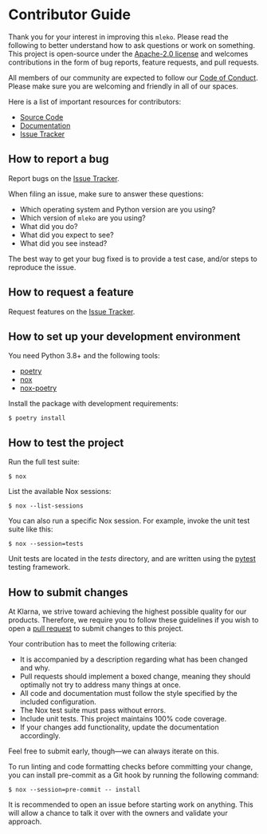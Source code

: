 # Contributor Guide

Thank you for your interest in improving this `mleko`. Please read the following to better understand how to ask questions or work on something.
This project is open-source under the [Apache-2.0 license] and
welcomes contributions in the form of bug reports, feature requests, and pull requests.

All members of our community are expected to follow our [Code of Conduct]. Please make sure you are welcoming and friendly in all of our spaces.

Here is a list of important resources for contributors:

- [Source Code]
- [Documentation]
- [Issue Tracker]

[apache-2.0 license]: https://www.apache.org/licenses/LICENSE-2.0
[source code]: https://github.com/klarna-incubator/mleko
[documentation]: https://mleko.readthedocs.io/
[issue tracker]: https://github.com/klarna-incubator/mleko/issues

## How to report a bug

Report bugs on the [Issue Tracker].

When filing an issue, make sure to answer these questions:

- Which operating system and Python version are you using?
- Which version of `mleko` are you using?
- What did you do?
- What did you expect to see?
- What did you see instead?

The best way to get your bug fixed is to provide a test case,
and/or steps to reproduce the issue.

## How to request a feature

Request features on the [Issue Tracker].

## How to set up your development environment

You need Python 3.8+ and the following tools:

- [poetry](https://python-poetry.org/)
- [nox](https://nox.thea.codes/)
- [nox-poetry](https://nox-poetry.readthedocs.io/)

Install the package with development requirements:

```console
$ poetry install
```

[poetry]: https://python-poetry.org/
[nox]: https://nox.thea.codes/
[nox-poetry]: https://nox-poetry.readthedocs.io/

## How to test the project

Run the full test suite:

```console
$ nox
```

List the available Nox sessions:

```console
$ nox --list-sessions
```

You can also run a specific Nox session.
For example, invoke the unit test suite like this:

```console
$ nox --session=tests
```

Unit tests are located in the _tests_ directory,
and are written using the [pytest] testing framework.

[pytest]: https://pytest.readthedocs.io/

## How to submit changes

At Klarna, we strive toward achieving the highest possible quality for our products. Therefore, we require you to follow these guidelines if you wish to open a [pull request] to submit changes to this project.

Your contribution has to meet the following criteria:

- It is accompanied by a description regarding what has been changed and why.
- Pull requests should implement a boxed change, meaning they should optimally not try to address many things at once.
- All code and documentation must follow the style specified by the included configuration.
- The Nox test suite must pass without errors.
- Include unit tests. This project maintains 100% code coverage.
- If your changes add functionality, update the documentation accordingly.

Feel free to submit early, though—we can always iterate on this.

To run linting and code formatting checks before committing your change, you can install pre-commit as a Git hook by running the following command:

```console
$ nox --session=pre-commit -- install
```

It is recommended to open an issue before starting work on anything.
This will allow a chance to talk it over with the owners and validate your approach.

[pull request]: https://github.com/klarna-incubator/mleko/pulls
[code of conduct]: https://github.com/klarna-incubator/.github/blob/main/CODE_OF_CONDUCT.md
